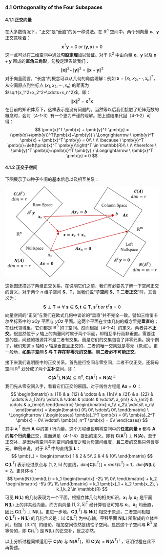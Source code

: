 ### 4.1 Orthogonality of the Four Subspaces
#### 4.1.1 正交向量
在大多数情况下，“正交”是“垂直”的另一种说法。在 $\mathbb{R}^n$ 空间中，两个列向量 $\pmb{x}$、$\pmb{y}$ 正交意味着：
$$
    \pmb{x}^T \pmb{y} = 0 \ or \ \left< \pmb{y}, \pmb{x} \right> = 0
    \tag{4-1-1}
$$
这一点可以在二维空间中通过**勾股定理**加以验证。对于 $\mathbb{R}^2$ 中由向量 $\pmb{x}$、$\pmb{y}$ 以及 $\pmb{x}+\pmb{y}$ 围成的**直角三角形**，勾股定理告诉我们：
$$
    \|\pmb{x}\|^2 + \|\pmb{y}\|^2 = \|\pmb{x}+\pmb{y}\|^2
    \tag{4-1-2}
$$
对于向量而言，“长度”的概念可以从几何的角度理解：例如 $\pmb{x}=[x_1,x_2,\cdots,x_n]^T$，从空间原点到坐标点 $(x_1,x_2,\cdots,x_n)$ 的距离为 $\sqrt{x_1^2+x_2^2+\cdots+x_n^2}$，即：
$$
    \|\pmb{x}\|^2 = \pmb{x}^T \pmb{x}
    \tag{4-1-3}
$$
在目前的知识体系下，这样表示是没有问题的。当然等以后我们接触了矩阵范数的概念时，会对（4-1-3）有一个更为严谨的理解。把上述结果代回（4-1-2）可得：
$$
        \pmb{x}^T \pmb{x} + \pmb{y}^T \pmb{y} = (\pmb{x}+\pmb{y})^T(\pmb{x}+\pmb{y}) \ \Longrightarrow \ \pmb{y}^T \pmb{x} + \pmb{x}^T \pmb{y} = 0\\
        \ \\
        \because \ \pmb{y}^T \pmb{x}=\left(\pmb{x}^T \pmb{y}\right)^T \in \mathbb{R}\\
        \ \\
        \therefore \ \pmb{y}^T \pmb{x}=\pmb{x}^T \pmb{y} \ \Longrightarrow \ \pmb{x}^T \pmb{y} = 0
$$

#### 4.1.2 正交子空间
下图展示了四种子空间的基本信息以及相互关系：

![子空间关系图](/figures/4ss.png)

这张图还描述了两组正交关系，在说明它们之前，我们有必要先了解一下空间正交的含义，对于两个 $n$ 维子空间 $\pmb{S}$、$\pmb{T}$，当我们说“**子空间 $\pmb{S}$、$\pmb{T}$ 二者正交**”时，其含义为：
$$
    \pmb{S} \perp \pmb{T} \ \Longrightarrow \ \forall \ \pmb{s} \in \pmb{S}, \pmb{t} \in \pmb{T}, \ \pmb{s}^T \pmb{t} \ or \ \pmb{t}^T \pmb{s} = 0
    \tag{4-1-4}
$$
向量空间的“正交”与我们在欧式几何中谈论的“垂直”并不完全一致。譬如三维笛卡尔坐标系中的 $xOy$ 平面与 $yOz$ 平面。这两个平面在立体几何的概念里是**垂直**的；在线代领域里，它们都是 $\mathbb{R}^3$ 的子空间。然而根据（4-1-4）的定义，两者并不**正交**。很显然位于 $y$ 轴上的向量同时属于两个平面，却相互平行而非垂直。需要注意的是，问题的根源并不是二者有交集，而是它们的交集包含了非零元素。换个例子，我们知道 $x$ 轴和 $y$ 轴是垂直且正交的，二者的唯一交集就是零元（原点）。更一般地，**如果子空间 $\pmb{S}$ 与 $\pmb{T}$ 存在非零元的交集，则二者必不可能正交**。

接下来我们说明图中的正交关系。首先是行空间与零空间，二者不仅正交，还将母空间 $\mathbb{R}^n$ 划分成了两个**互补**空间，即：
$$
    \pmb{C}\left(\pmb{A}^T\right), \pmb{N}\left(\pmb{A}\right) \subseteq \mathbb{R}^n, \ \pmb{C}\left(\pmb{A}^T\right)=\pmb{N}\left(\pmb{A}\right)^{\perp}
    \tag{4-1-5}
$$
我们先从零空间入手，看看它们正交的原因。对于线性方程组 $\pmb{Ax}=\pmb{0}$ ：
$$
    \begin{bmatrix}
        a_{11} & a_{12} & \cdots & a_{1n}\\
        a_{21} & a_{22} & \cdots & a_{2n}\\
        \vdots & \vdots & \ddots & \vdots\\
        a_{m1} & a_{m2} & \cdots & a_{mn}\\
    \end{bmatrix}
    \begin{bmatrix}
        x_1\\ x_2\\ \vdots\\ x_n\\
    \end{bmatrix} = 
    \begin{bmatrix}
        0\\ 0\\ \vdots\\ 0\\
    \end{bmatrix} \ \Longrightarrow \
    \begin{cases}
        \pmb{a}_1^T \pmb{x} = 0\\
        \pmb{a}_2^T \pmb{x} = 0\\
        \vdots\\
        \pmb{a}_n^T \pmb{x} = 0\\
    \end{cases}
$$
其中 $\pmb{a}_i^T$ 表示 $\pmb{A}$ 中的第 $i$ 行向量。这个方程组说明零空间中的**任意向量** $\pmb{x}$ 都与 $\pmb{A}$ 的**每个行向量**正交，进而满足（4-1-4）提出的定义，即有 $\pmb{C}\left(\pmb{A}^T\right) \perp \pmb{N}\left(\pmb{A}\right)$。至于正交补，是因为零空间与列空间的维度之和为母空间维度，且二者的交集只包含零元。举例来说，对于 $\mathbb{R}^3$ 中的直线簇 $\pmb{L}$：
$$
    \pmb{L} = 
    \begin{bmatrix}
        1 & 2 & 5\\
        2 & 4 & 10\\
    \end{bmatrix}
$$
$\pmb{C}(\pmb{L}^T)$ 表示经过原点与 $(1,2,5)$ 的直线，$dim\left[\pmb{C}(\pmb{L}^T)\right]=rank(\pmb{L}^T)=1$，$dim\left[\pmb{N}(\pmb{L})\right]=2$。更具体地：
$$
    \pmb{N}(\pmb{L}) = k_1 
    \begin{bmatrix}
        -2\\ 1\\ 0\\
    \end{bmatrix} + k_2
    \begin{bmatrix}
        -5\\ 0\\ 1\\
    \end{bmatrix} = k_1 \pmb{x}_1 + k_2 \pmb{x_2}, \ k_1,k_2 \in \mathbb{R}
$$
可见 $\pmb{N}(\pmb{L})$ 的几何表现为一个平面。根据立体几何的相关知识，$\pmb{x}_1$ 与 $\pmb{x}_2$ 是平面 $\pmb{N}(\pmb{L})$ 上的非共线向量。而方向向量 $[1,2,5]^T$ 经计算验证可知与 $\pmb{x}_1$、$\pmb{x}_2$ 均垂直，因此 $\pmb{C}(\pmb{L}^T) \perp \pmb{N}(\pmb{L})$。更进一步地，$\pmb{C}(\pmb{L}^T)$ 与 $\pmb{N}(\pmb{L})$ 相交于原点，二者空间相加 $\pmb{C}(\pmb{L}^T) + \pmb{N}(\pmb{L})$ 的几何含义是：以 $\pmb{C}(\pmb{L}^T)$ 为中心轴，平移平面 $\pmb{N}(\pmb{L})$ 所形成的立体空间。根据（3.7.1）的结论，相加空间依然是线性子空间。显然这个子空间与 $\pmb{R}^3$ 是等价的，即 $\pmb{C}(\pmb{L}^T)$ 是 $\pmb{N}(\pmb{L})$ 的正交补，反之亦然。

以上分析过程同样适用于 $\pmb{C}(\pmb{A})$ 与 $\pmb{N}\left(\pmb{A}^T\right)$，即 $\pmb{C}(\pmb{A}) = \pmb{N}\left(\pmb{A}^T\right)^{\perp}$，证明过程在此不再赘述。

